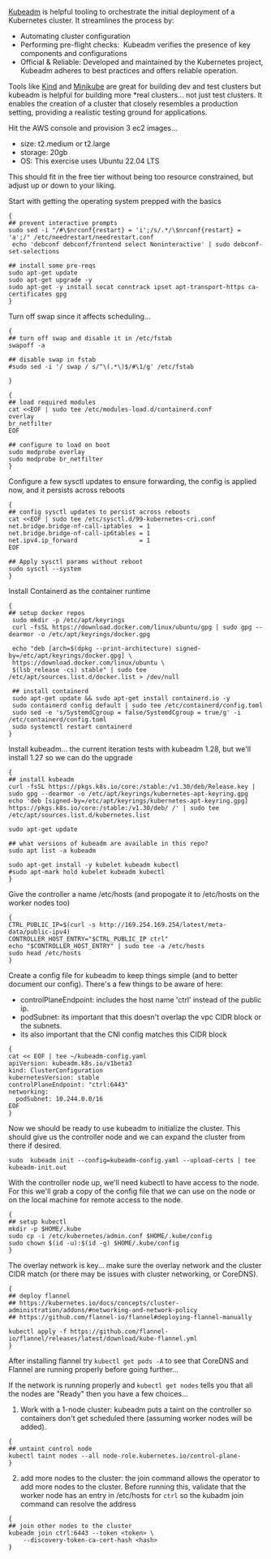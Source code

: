 

[Kubeadm](https://github.com/kubernetes/kubeadm/blob/main/docs/design/design_v1.10.md) is helpful tooling to orchestrate the initial deployment of a Kubernetes cluster. It streamlines the process by:
- Automating cluster configuration 
- Performing pre-flight checks:  Kubeadm verifies the presence of key components and configurations
- Official & Reliable: Developed and maintained by the Kubernetes project, Kubeadm adheres to best practices and offers reliable operation.

Tools like [Kind](https://kind.sigs.k8s.io/) and [Minikube](https://minikube.sigs.k8s.io/docs/start/) are great for building dev and test clusters but kubeadm is helpful for building more *real clusters… not just test clusters. It enables the creation of a cluster that closely resembles a production setting, providing a realistic testing ground for applications. 

Hit the AWS console and provision 3 ec2 images... 
- size: t2.medium or t2.large 
- storage: 20gb 
- OS: This exercise uses Ubuntu 22.04 LTS 

This should fit in the free tier without being too resource constrained, but adjust up or down to your liking.

Start with getting the operating system prepped with the basics
```
{
## prevent interactive prompts 
sudo sed -i "/#\$nrconf{restart} = 'i';/s/.*/\$nrconf{restart} = 'a';/" /etc/needrestart/needrestart.conf
 echo 'debconf debconf/frontend select Noninteractive' | sudo debconf-set-selections

## install some pre-reqs
sudo apt-get update
sudo apt-get upgrade -y
sudo apt-get -y install socat conntrack ipset apt-transport-https ca-certificates gpg
}
```

Turn off swap since it affects scheduling... 
```
{
## turn off swap and disable it in /etc/fstab
swapoff -a

## disable swap in fstab
#sudo sed -i '/ swap / s/^\(.*\)$/#\1/g' /etc/fstab

}
```

```
{
## load required modules
cat <<EOF | sudo tee /etc/modules-load.d/containerd.conf
overlay
br_netfilter
EOF

## configure to load on boot
sudo modprobe overlay
sudo modprobe br_netfilter
}
```


Configure a few sysctl updates to ensure forwarding, the config is applied now, and it persists across reboots
```
{
## config sysctl updates to persist across reboots
cat <<EOF | sudo tee /etc/sysctl.d/99-kubernetes-cri.conf
net.bridge.bridge-nf-call-iptables  = 1
net.bridge.bridge-nf-call-ip6tables = 1
net.ipv4.ip_forward                 = 1
EOF

## Apply sysctl params without reboot
sudo sysctl --system
}
```

Install Containerd as the container runtime
```
{
## setup docker repos
 sudo mkdir -p /etc/apt/keyrings
 curl -fsSL https://download.docker.com/linux/ubuntu/gpg | sudo gpg --dearmor -o /etc/apt/keyrings/docker.gpg

 echo "deb [arch=$(dpkg --print-architecture) signed-by=/etc/apt/keyrings/docker.gpg] \
 https://download.docker.com/linux/ubuntu \
 $(lsb_release -cs) stable" | sudo tee /etc/apt/sources.list.d/docker.list > /dev/null

 ## install containerd
 sudo apt-get update && sudo apt-get install containerd.io -y
 sudo containerd config default | sudo tee /etc/containerd/config.toml
 sudo sed -e 's/SystemdCgroup = false/SystemdCgroup = true/g' -i /etc/containerd/config.toml
 sudo systemctl restart containerd
}
```

Install kubeadm... the current iteration tests with kubeadm 1.28, but we'll install 1.27 so we can do the upgrade

```
{
## install kubeadm
curl -fsSL https://pkgs.k8s.io/core:/stable:/v1.30/deb/Release.key | sudo gpg --dearmor -o /etc/apt/keyrings/kubernetes-apt-keyring.gpg 
echo 'deb [signed-by=/etc/apt/keyrings/kubernetes-apt-keyring.gpg] https://pkgs.k8s.io/core:/stable:/v1.30/deb/ /' | sudo tee /etc/apt/sources.list.d/kubernetes.list 

sudo apt-get update

## what versions of kubeadm are available in this repo?
sudo apt list -a kubeadm

sudo apt-get install -y kubelet kubeadm kubectl
#sudo apt-mark hold kubelet kubeadm kubectl
}
```


Give the controller a name /etc/hosts (and propogate it to /etc/hosts on the worker nodes too)
```
{
CTRL_PUBLIC_IP=$(curl -s http://169.254.169.254/latest/meta-data/public-ipv4)
CONTROLLER_HOST_ENTRY="$CTRL_PUBLIC_IP ctrl"
echo "$CONTROLLER_HOST_ENTRY" | sudo tee -a /etc/hosts 
sudo head /etc/hosts
}
```

Create a config file for kubeadm to keep things simple (and to better document our config). There's a few things to be aware of here:
- controlPlaneEndpoint: includes the host name 'ctrl' instead of the public ip.
- podSubnet: its important that this doesn't overlap the vpc CIDR block or the subnets.
- its also important that the CNI config matches this CIDR block

```
{
cat << EOF | tee ~/kubeadm-config.yaml
apiVersion: kubeadm.k8s.io/v1beta3
kind: ClusterConfiguration
kubernetesVersion: stable 
controlPlaneEndpoint: "ctrl:6443" 
networking:
  podSubnet: 10.244.0.0/16
EOF
}
```

Now we should be ready to use kubeadm to initialize the cluster. This should give us the controller node and we can expand the cluster from there if desired.
```
sudo  kubeadm init --config=kubeadm-config.yaml --upload-certs | tee kubeadm-init.out
```


With the controller node up, we'll need kubectl to have access to the node. For this we'll grab a copy of the config file that we can use on the node or on the local machine for remote access to the node.

```
{
## setup kubectl
mkdir -p $HOME/.kube
sudo cp -i /etc/kubernetes/admin.conf $HOME/.kube/config
sudo chown $(id -u):$(id -g) $HOME/.kube/config
}
```


The overlay network is key... make sure the overlay network and the cluster CIDR match (or there may be issues with cluster networking, or CoreDNS). 

```
{
## deploy flannel
## https://kubernetes.io/docs/concepts/cluster-administration/addons/#networking-and-network-policy
## https://github.com/flannel-io/flannel#deploying-flannel-manually

kubectl apply -f https://github.com/flannel-io/flannel/releases/latest/download/kube-flannel.yml
}
```
After installing flannel try `kubectl get pods -A` to see that CoreDNS and Flannel are running properly before going further... 


If the network is running properly and `kubectl get nodes` tells you that all the nodes are "Ready" then you have a few choices... 

1. Work with a 1-node cluster: kubeadm puts a taint on the controller so containers don't get scheduled there (assuming worker nodes will be added). 
```
{
## untaint control node
kubectl taint nodes --all node-role.kubernetes.io/control-plane-
}
```
2. add more nodes to the cluster: the join command allows the operator to add more nodes to the cluster. Before running this, validate that the worker node has an entry in /etc/hosts for `ctrl` so the kubadm join command can resolve the address
```
{
## join other nodes to the cluster
kubeadm join ctrl:6443 --token <token> \
	--discovery-token-ca-cert-hash <hash>
}
```








